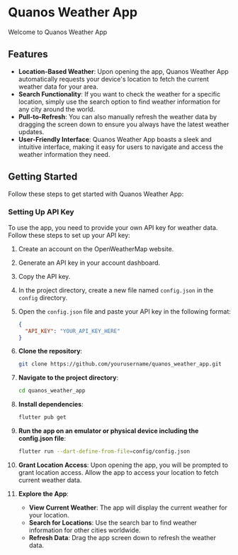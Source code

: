 # Quanos Weather App

Welcome to Quanos Weather App

## Features

- **Location-Based Weather**: Upon opening the app, Quanos Weather App automatically requests your device's location to fetch the current weather data for your area.
- **Search Functionality**: If you want to check the weather for a specific location, simply use the search option to find weather information for any city around the world.
- **Pull-to-Refresh**: You can also manually refresh the weather data by dragging the screen down to ensure you always have the latest weather updates.
- **User-Friendly Interface**: Quanos Weather App boasts a sleek and intuitive interface, making it easy for users to navigate and access the weather information they need.

## Getting Started

Follow these steps to get started with Quanos Weather App:

### Setting Up API Key

To use the app, you need to provide your own API key for weather data. Follow these steps to set up your API key:

1. Create an account on the OpenWeatherMap website.
2. Generate an API key in your account dashboard.
3. Copy the API key.
4. In the project directory, create a new file named `config.json` in the `config` directory.
5. Open the `config.json` file and paste your API key in the following format:

   ```json
   {
     "API_KEY": "YOUR_API_KEY_HERE"
   }


1. **Clone the repository**: 
   ```sh
   git clone https://github.com/yourusername/quanos_weather_app.git
   ```

2. **Navigate to the project directory**: 
   ```sh
   cd quanos_weather_app
   ```

3. **Install dependencies**: 
   ```sh
   flutter pub get
   ```

4. **Run the app on an emulator or physical device including the config.json file**: 
   ```sh
   flutter run --dart-define-from-file=config/config.json
   ```

5. **Grant Location Access**: Upon opening the app, you will be prompted to grant location access. Allow the app to access your location to fetch current weather data.

6. **Explore the App**:
   - **View Current Weather**: The app will display the current weather for your location.
   - **Search for Locations**: Use the search bar to find weather information for other cities worldwide.
   - **Refresh Data**: Drag the app screen down to refresh the weather data.
